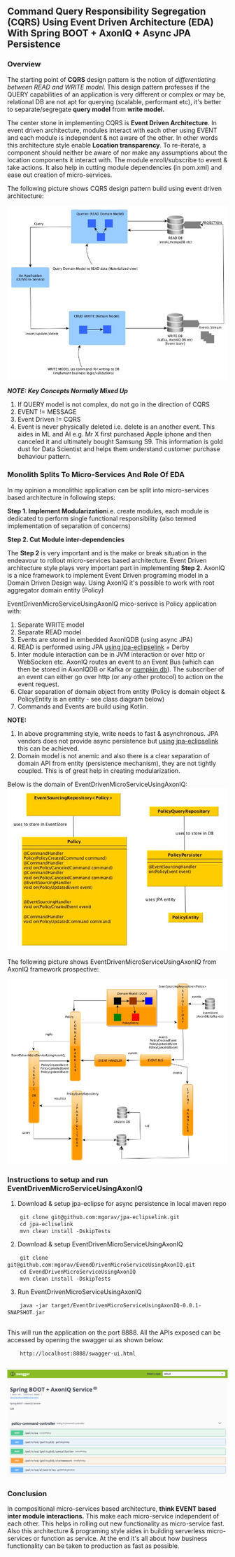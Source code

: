 ##  Command Query Responsibility Segregation (CQRS) Using Event Driven Architecture (EDA) With Spring BOOT + AxonIQ + Async JPA Persistence


### Overview
The starting point of **CQRS** design pattern is the notion of _differentiating between READ and WRITE model_. 
This design pattern professes if the QUERY capabilities of an application is very different or complex or may be, 
relational DB are not apt for querying (scalable, performant etc), it's better to separate/segregate **query model** from **write model.**

The center stone in implementing CQRS is **Event Driven Architecture**. In event driven architecture,
modules interact with each other using EVENT and each module is independent & not aware of the other. In other words this architecture style enable **Location transparency**. To re-iterate, a component should neither be aware of nor make any assumptions about the location components it interact with. The module enroll/subscribe to event & take actions. It also help in cutting module dependencies (in pom.xml) and ease out creation of micro-services.



The following picture shows CQRS design pattern build using event driven architecture:

![alt text](./images/CQRS.jpg)

_**NOTE: Key Concepts Normally Mixed  Up**_
1. If QUERY model is not complex, do not go in the direction of CQRS
2. EVENT != MESSAGE
3. Event Driven != CQRS
4. Event is never physically deleted i.e. delete is an another event. This aides in ML and AI
e.g. Mr X first purchased Apple iphone and then canceled it and ultimately bought Samsung S9. This information is gold dust for Data Scientist and helps them understand customer purchase behaviour pattern.

### Monolith Splits To Micro-Services And Role Of EDA
In my opinion a monolithic application can be split into micro-services based architecture in following steps:

**Step 1. Implement Modularization**i.e. create modules, each module is dedicated to perform single functional responsibility
   (also termed implementation of separation of concerns)

**Step 2. Cut Module inter-dependencies**

The **Step 2** is very important and is the make or break situation in the endeavour to rollout micro-services based architecture.
Event Driven architecture style plays very important part in implementing **Step 2.** AxonIQ is a nice framework to implement 
Event Driven programing model in a Domain Driven Design way. Using AxonIQ it's possible to work with root aggregator domain
entity (Policy)

EventDrivenMicroServiceUsingAxonIQ mico-serivce is Policy application with:
1. Separate WRITE model
2. Separate READ model
3. Events are stored in embedded AxonIQDB  (using async JPA)
4. READ is performed using JPA [using jpa-eclipselink](https://github.com/mgorav/jpa-eclipselink) + Derby
5. Inter module interaction can be in JVM interaction or over http or WebSocken etc. AxonIQ routes an event to an Event Bus (which
can then be stored in AxonIQDB or Kafka or [pumpkin db](http://pumpkindb.org)). The subscriber of an event can either go over http (or
any other protocol) to action on the event request.
6. Clear separation of domain object from entity (Policy is domain object & PolicyEntity is an entity - see class diagram below)
7. Commands and Events are build using Kotlin.

**NOTE:** 
1) In above programming style, write needs to fast & asynchronous. JPA vendors does not provide async persistence but 
[using jpa-eclipselink](https://github.com/mgorav/jpa-eclipselink) this can be achieved.
2) Domain model is not anemic and also there is a clear separation of domain API from entity (persistence mechanism), 
they are not tightly coupled. This is of great help in creating modularization.

Below is the domain of EventDrivenMicroServiceUsingAxonIQ:
      ![alt text](./images/ClassModel.jpg)
 
 The following picture shows EventDrivenMicroServiceUsingAxonIQ from AxonIQ framework prospective:
 
![alt text](./images/CQRS_ED.jpg)

### Instructions to setup and run EventDrivenMicroServiceUsingAxonIQ
1. Download & setup jpa-eclipse for async persistence in local maven repo
````
    git clone git@github.com:mgorav/jpa-eclipselink.git
    cd jpa-ecliselink
    mvn clean install -DskipTests
````

2. Download & setup EventDrivenMicroServiceUsingAxonIQ

````
    git clone git@github.com:mgorav/EvendDrivenMicroServiceUsingAxonIQ.git
    cd EvendDrivenMicroServiceUsingAxonIQ
    mvn clean install -DskipTests
````

3. Run EventDrivenMicroServiceUsingAxonIQ 

````
    java -jar target/EventDrivenMicroServiceUsingAxonIQ-0.0.1-SNAPSHOT.jar
    
````

This will run the application on the port 8888. All the APIs exposed can be accessed by opening the swagger ui as shown below:

````
    http://localhost:8888/swagger-ui.html
    
````

 ![alt text](./images/swaggerui.png)
 
 
 ### Conclusion
 In compositional micro-services based architecture, **think EVENT based inter module interactions.** This make each micro-service 
 independent of each other. This helps in rolling out new functionality as micro-service fast. Also this architecture & programing style aides
 in building serverless micro-services or function as service. At the end it's all about how business functionality can be taken to production 
 as fast as possible.
 
 
